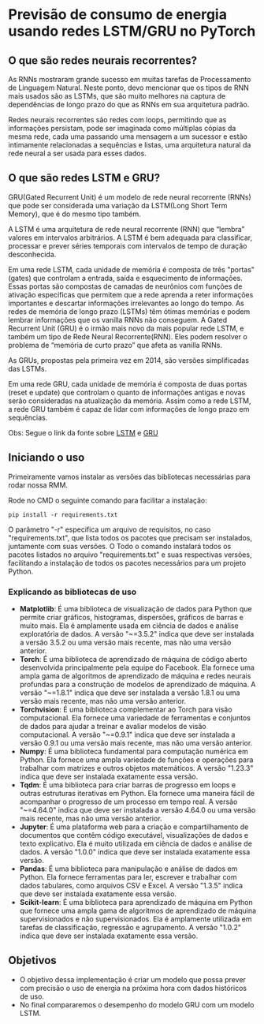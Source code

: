 # Previsão de consumo de energia usando redes LSTM/GRU no PyTorch

## O que são redes neurais recorrentes?

As RNNs mostraram grande sucesso em muitas tarefas de Processamento de Linguagem Natural. Neste ponto, devo mencionar que os tipos de RNN mais usados são as LSTMs, que são muito melhores na captura de dependências de longo prazo do que as RNNs em sua arquitetura padrão.

Redes neurais recorrentes são redes com loops, permitindo que as informações persistam, pode ser imaginada como múltiplas cópias da mesma rede, cada uma passando uma mensagem a um sucessor e estão intimamente relacionadas a sequências e listas, uma arquitetura natural da rede neural a ser usada para esses dados.

## O que são redes LSTM e GRU?

GRU(Gated Recurrent Unit) é um modelo de rede neural recorrente (RNNs) que pode ser considerada uma variação da LSTM(Long Short Term Memory), que é do mesmo tipo também.

A LSTM é uma arquitetura de rede neural recorrente (RNN) que “lembra” valores em intervalos arbitrários. A LSTM é bem adequada para classificar, processar e prever séries temporais com intervalos de tempo de duração desconhecida.

Em uma rede LSTM, cada unidade de memória é composta de três "portas"(gates) que controlam a entrada, saída e esquecimento de informações. Essas portas são compostas de camadas de neurônios com funções de ativação específicas que permitem que a rede aprenda a reter informações importantes e descartar informações irrelevantes ao longo do tempo.
As redes de memória de longo prazo (LSTMs) têm ótimas memórias e podem lembrar informações que os vanilla RNNs não conseguem.
A Gated Recurrent Unit (GRU) é o irmão mais novo da mais popular rede LSTM, e também um tipo de Rede Neural Recorrente(RNN). Eles podem resolver o problema de “memória de curto prazo” que afeta as vanilla RNNs.

As GRUs, propostas pela primeira vez em 2014, são versões simplificadas das LSTMs.

Em uma rede GRU, cada unidade de memória é composta de duas portas (reset e update) que controlam o quanto de informações antigas e novas serão consideradas na atualização da memória. Assim como a rede LSTM, a rede GRU também é capaz de lidar com informações de longo prazo em sequências.

Obs: Segue o link da fonte sobre [LSTM](https://www.deeplearningbook.com.br/arquitetura-de-redes-neurais-long-short-term-memory/) e [GRU](https://www.deeplearningbook.com.br/arquitetura-de-redes-neurais-gated-recurrent-unit-gru/#:~:text=LSTM%20e%20GRU%20foram%20criadas,para%20manter%20ou%20jogar%20fora.)

## Iniciando o uso

Primeiramente vamos instalar as versões das bibliotecas necessárias para rodar nossa RMM.

Rode no CMD o seguinte comando para facilitar a instalação:
```
pip install -r requirements.txt
```
O parâmetro "-r" especifica um arquivo de requisitos, no caso "requirements.txt", que lista todos os pacotes que precisam ser instalados, juntamente com suas versões.
O Todo o comando  instalará todos os pacotes listados no arquivo "requirements.txt" e suas respectivas versões, facilitando a instalação de todos os pacotes necessários para um projeto Python.

### Explicando as bibliotecas de uso

 * **Matplotlib**: É uma biblioteca de visualização de dados para Python que permite criar gráficos, histogramas, dispersões, gráficos de barras e muito mais. Ela é amplamente usada em ciência de dados e análise exploratória de dados. A versão "~=3.5.2" indica que deve ser instalada a versão 3.5.2 ou uma versão mais recente, mas não uma versão anterior.
 * **Torch**: É uma biblioteca de aprendizado de máquina de código aberto desenvolvida principalmente pela equipe do Facebook. Ela fornece uma ampla gama de algoritmos de aprendizado de máquina e redes neurais profundas para a construção de modelos de aprendizado de máquina. A versão "~=1.8.1" indica que deve ser instalada a versão 1.8.1 ou uma versão mais recente, mas não uma versão anterior.
 * **Torchvision**: É uma biblioteca complementar ao Torch para visão computacional. Ela fornece uma variedade de ferramentas e conjuntos de dados para ajudar a treinar e avaliar modelos de visão computacional. A versão "~=0.9.1" indica que deve ser instalada a versão 0.9.1 ou uma versão mais recente, mas não uma versão anterior.
 * **Numpy**: É uma biblioteca fundamental para computação numérica em Python. Ela fornece uma ampla variedade de funções e operações para trabalhar com matrizes e outros objetos matemáticos. A versão "1.23.3" indica que deve ser instalada exatamente essa versão.
 * **Tqdm**: É uma biblioteca para criar barras de progresso em loops e outras estruturas iterativas em Python. Ela fornece uma maneira fácil de acompanhar o progresso de um processo em tempo real. A versão "~=4.64.0" indica que deve ser instalada a versão 4.64.0 ou uma versão mais recente, mas não uma versão anterior.
 * **Jupyter**: É uma plataforma web para a criação e compartilhamento de documentos que contêm código executável, visualizações de dados e texto explicativo. Ela é muito utilizada em ciência de dados e análise de dados. A versão "1.0.0" indica que deve ser instalada exatamente essa versão.
 * **Pandas**: É uma biblioteca para manipulação e análise de dados em Python. Ela fornece ferramentas para ler, escrever e trabalhar com dados tabulares, como arquivos CSV e Excel. A versão "1.3.5" indica que deve ser instalada exatamente essa versão.
 * **Scikit-learn**: É uma biblioteca para aprendizado de máquina em Python que fornece uma ampla gama de algoritmos de aprendizado de máquina supervisionados e não supervisionados. Ela é amplamente utilizada em tarefas de classificação, regressão e agrupamento. A versão "1.0.2" indica que deve ser instalada exatamente essa versão.

## Objetivos

 * O objetivo dessa implementação é criar um modelo que possa prever com precisão o uso de energia na próxima hora com dados históricos de uso.
 * No final compararemos o desempenho do modelo GRU com um modelo LSTM.
